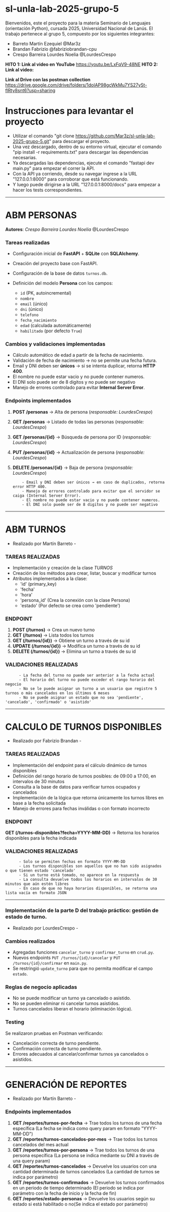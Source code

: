 # sl-unla-lab-2025-grupo-5

Bienvenidos, este el proyecto para la materia Seminario de Lenguajes (orientación Python), cursada 2025, Universidad Nacional de Lanús.
El trabajo pertenece al grupo 5, compuesto por los siguientes integrantes:
- Barreto Martín Ezequiel       @Mar3z
- Brandan Fabrizio              @fabriziobrandan-cpu
- Crespo Barreira Lourdes Noelia    @LourdesCrespo

**HITO 1: Link al video en YouTube** https://youtu.be/LxFqV9-48NE
**HITO 2: Link al video:**

**Link al Drive con las postman collection** https://drive.google.com/drive/folders/1dolAP98gcWkMu7YS27ySt-flRty8snt6?usp=sharing

# Instrucciones para levantar el proyecto
- Utilizar el comando "git clone https://github.com/Mar3z/sl-unla-lab-2025-grupo-5.git" para descargar el proyecto.
- Una vez descargado, dentro de su entorno virtual, ejecutar el comando "pip install -r requirements.txt" para descargar las dependencias necesarias.
- Ya descargadas las dependencias, ejecute el comando "fastapi dev main.py" para empezar el correr la API.
- Con la API ya corriendo, desde su navegar ingrese a la URL "127.0.0.1:8000" para corroborar que está funcionando.
- Y luego puede dirigirse a la URL "127.0.0.1:8000/docs" para empezar a hacer los tests correspondientes.

-------------------------------------------------------------------------------

# ABM PERSONAS

**Autores**: *Crespo Barreira Lourdes Noelia* @LourdesCrespo

### Tareas realizadas

* Configuración inicial de **FastAPI** + **SQLite** con **SQLAlchemy**.
* Creación del proyecto base con FastAPI.
* Configuración de la base de datos `turnos.db`.
* Definición del modelo **Persona** con los campos:

  * `id` (PK, autoincremental)
  * `nombre`
  * `email` (único)
  * `dni` (único)
  * `telefono`
  * `fecha_nacimiento`
  * `edad` (calculada automáticamente)
  * `habilitado` (por defecto `True`)

### Cambios y validaciones implementadas

* Cálculo automático de edad a partir de la fecha de nacimiento.
* Validación de fecha de nacimiento → no se permite una fecha futura.
* Email y DNI deben ser **únicos** → si se intenta duplicar, retorna **HTTP 400**.
* El nombre no puede estar vacio y no puede contener numeros.
* El DNI solo puede ser de 8 digitos y no puede ser negativo
* Manejo de errores controlado para evitar **Internal Server Error**.

### Endpoints implementados

1. **POST /personas** → Alta de persona (*responsable: LourdesCrespo*)
2. **GET /personas** → Listado de todas las personas (*responsable: LourdesCrespo*)
3. **GET /personas/{id}** → Búsqueda de persona por ID (*responsable: LourdesCrespo*)
4. **PUT /personas/{id}** → Actualización de persona (*responsable: LourdesCrespo*)
5. **DELETE /personas/{id}** → Baja de persona (*responsable: LourdesCrespo*)

           - Email y DNI deben ser únicos → en caso de duplicados, retorna error HTTP 400.
           - Manejo de errores controlado para evitar que el servidor se caiga (Internal Server Error).
           - El nombre no puede estar vacio y no puede contener numeros.
           - El DNI solo puede ser de 8 digitos y no puede ser negativo
---------------------------------------------------------------------------------------------

# ABM TURNOS
 - Realizado por Martín Barreto -

### TAREAS REALIZADAS
* Implementación y creación de la clase *TURNOS*
* Creación de los métodos para crear, listar, buscar y modificar turnos
* Atributos implementados a la clase:
  - 'id' (primary_key)
  - 'fecha'
  - 'hora'
  - 'persona_id' (Crea la conexión con la clase Persona)
  - 'estado' (Por defecto se crea como 'pendiente')

### ENDPOINT
 1. **POST (/turnos)** -> Crea un nuevo turno
 2. **GET (/turnos)** -> Lista todos los turnos
 3. **GET (/turnos/{id})** -> Obtiene un turno a través de su id
 4. **UPDATE (/turnos/{id})** -> Modifica un turno a través de su id
 5. **DELETE (/turnos/{id})** -> Elimina un turno a través de su id

### VALIDACIONES REALIZADAS
          - La fecha del turno no puede ser anterior a la fecha actual
          - El horario del turno no puede exceder el rango horario del negocio
          - No se le puede asignar un turno a un usuario que registre 5 turnos o más cancelados en los últimos 6 meses
          - No se puede asignar un estado que no sea 'pendiente', 'cancelado', 'confirmado' o 'asistido'

---------------------------------------------------------------------------------------------

# CALCULO DE TURNOS DISPONIBLES
 - Realizado por Fabrizio Brandan -

### TAREAS REALIZADAS
 * Implementación del endpoint para el cálculo dinámico de turnos disponibles
 * Definición del rango horario de turnos posibles: de 09:00 a 17:00, en intervalos de 30 minutos
 * Consulta a la base de datos para verificar turnos ocupados y cancelados
 * Implementación de la lógica que retorna únicamente los turnos libres en base a la fecha solicitada
 * Manejo de errores para fechas inválidas o con formato incorrecto

### ENDPOINT
 **GET (/turnos-disponibles?fecha=YYYY-MM-DD)** -> Retorna los horarios disponibles para la fecha indicada

### VALIDACIONES REALIZADAS
          - Solo se permiten fechas en formato YYYY-MM-DD
          - Los turnos disponibles son aquellos que no han sido asignados o que tienen estado 'cancelado'
          - Si un turno está tomado, no aparece en la respuesta
          - La consulta devuelve todos los horarios en intervalos de 30 minutos que aún estén libres
          - En caso de que no haya horarios disponibles, se retorna una lista vacía en formato JSON

---------------------------------------------------------------------------------------------------

### Implementación de la parte D del trabajo práctico: gestión de estado de turno.
 - Realizado por LourdesCrespo - 

### Cambios realizados
- Agregadas funciones `cancelar_turno` y `confirmar_turno` en `crud.py`.
- Nuevos endpoints `PUT /turnos/{id}/cancelar` y `PUT /turnos/{id}/confirmar` en `main.py`.
- Se restringió `update_turno` para que no permita modificar el campo `estado`.

### Reglas de negocio aplicadas
- No se puede modificar un turno ya cancelado o asistido.
- No se pueden eliminar ni cancelar turnos asistidos.
- Turnos cancelados liberan el horario (eliminación lógica).

### Testing
Se realizaron pruebas en Postman verificando:
- Cancelación correcta de turno pendiente.
- Confirmación correcta de turno pendiente.
- Errores adecuados al cancelar/confirmar turnos ya cancelados o asistidos.
  
---------------------------------------------------------------------------------------------

# GENERACIÓN DE REPORTES
 - Realizado por Martín Barreto - 

### Endpoints implementados

1. **GET /reportes/turnos-por-fecha** → Trae todos los turnos de una fecha específica (La fecha se indica como query param en formato "YYYY-MM-DD")
2. **GET /reportes/turnos-cancelados-por-mes** → Trae todos los turnos cancelados del mes actual
3. **GET /reportes/turnos-por-persona** → Trae todos los turnos de una persona específica (La persona se indica mediante su DNI a través de una query param)
4. **GET /reportes/turnos-cancelados** → Devuelve los usuarios con una cantidad determinada de turnos cancelados (La cantidad de turnos se indica por parámetro)
5. **GET /reportes/turnos-confirmados** → Devuelve los turnos confirmados en un periodo de tiempo determinado (El periodo se indica por parámetro con la fecha de inicio y la fecha de fin)
6. **GET /reportes/estado-personas** → Devuelve los usuarios según su estado si está habilitado o no(Se indica el estado por parámetro)

